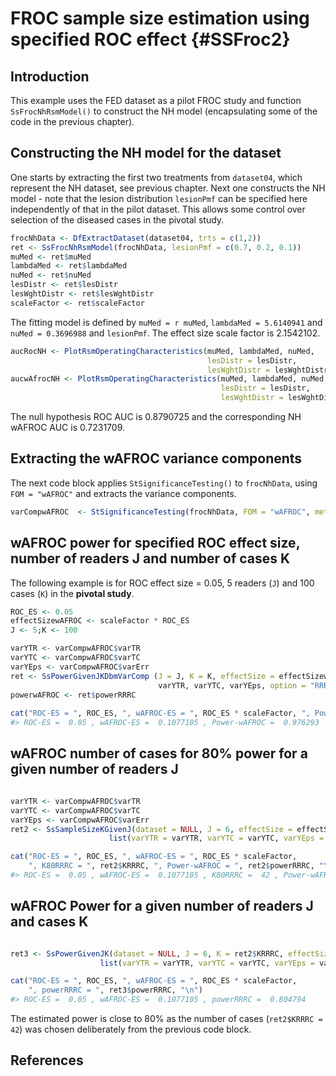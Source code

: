 # FROC sample size estimation using specified ROC effect {#SSFroc2}




## Introduction
This example uses the FED dataset as a pilot FROC study and function `SsFrocNhRsmModel()` to construct the NH model (encapsulating some of the code in the previous chapter).

## Constructing the NH model for the dataset
One starts by extracting the first two treatments from `dataset04`, which represent the NH dataset, see previous chapter. Next one constructs the NH model - note that the lesion distribution `lesionPmf` can be specified here independently of that in the pilot dataset. This allows some control over selection of the diseased cases in the pivotal study.


```r
frocNhData <- DfExtractDataset(dataset04, trts = c(1,2))
ret <- SsFrocNhRsmModel(frocNhData, lesionPmf = c(0.7, 0.2, 0.1))
muMed <- ret$muMed
lambdaMed <- ret$lambdaMed
nuMed <- ret$nuMed
lesDistr <- ret$lesDistr
lesWghtDistr <- ret$lesWghtDistr
scaleFactor <- ret$scaleFactor
```


The fitting model is defined by `muMed = r muMed`,  `lambdaMed = 5.6140941`  and  `nuMed = 0.3696988` and `lesionPmf`. The effect size scale factor is 2.1542102.



```r
aucRocNH <- PlotRsmOperatingCharacteristics(muMed, lambdaMed, nuMed, 
                                            lesDistr = lesDistr, 
                                            lesWghtDistr = lesWghtDistr, OpChType = "ROC")$aucROC
aucwAfrocNH <- PlotRsmOperatingCharacteristics(muMed, lambdaMed, nuMed, 
                                               lesDistr = lesDistr, 
                                               lesWghtDistr = lesWghtDistr, OpChType = "wAFROC")$aucwAFROC
```

The null hypothesis ROC AUC is 0.8790725 and the corresponding NH wAFROC AUC is 0.7231709. 

## Extracting the wAFROC variance components

The next code block applies `StSignificanceTesting()` to `frocNhData`, using `FOM = "wAFROC"` and extracts the variance components.


```r
varCompwAFROC  <- StSignificanceTesting(frocNhData, FOM = "wAFROC", method = "DBMH", option = "RRRC")$varComp
```


## wAFROC power for specified ROC effect size, number of readers J and number of cases K

The following example is for ROC effect size = 0.05, 5 readers (`J`) and 100 cases (`K`) in the **pivotal study**. 



```r
ROC_ES <- 0.05
effectSizewAFROC <- scaleFactor * ROC_ES
J <- 5;K <- 100

varYTR <- varCompwAFROC$varTR 
varYTC <- varCompwAFROC$varTC
varYEps <- varCompwAFROC$varErr
ret <- SsPowerGivenJKDbmVarComp (J = J, K = K, effectSize = effectSizewAFROC, 
                                 varYTR, varYTC, varYEps, option = "RRRC")
powerwAFROC <- ret$powerRRRC
  
cat("ROC-ES = ", ROC_ES, ", wAFROC-ES = ", ROC_ES * scaleFactor, ", Power-wAFROC = ", powerwAFROC, "\n")
#> ROC-ES =  0.05 , wAFROC-ES =  0.1077105 , Power-wAFROC =  0.976293
```

## wAFROC number of cases for 80% power for a given number of readers J



```r

varYTR <- varCompwAFROC$varTR 
varYTC <- varCompwAFROC$varTC
varYEps <- varCompwAFROC$varErr
ret2 <- SsSampleSizeKGivenJ(dataset = NULL, J = 6, effectSize = effectSizewAFROC, method = "DBMH", 
                      list(varYTR = varYTR, varYTC = varYTC, varYEps = varYEps))

cat("ROC-ES = ", ROC_ES, ", wAFROC-ES = ", ROC_ES * scaleFactor, 
    ", K80RRRC = ", ret2$KRRRC, ", Power-wAFROC = ", ret2$powerRRRC, "\n")
#> ROC-ES =  0.05 , wAFROC-ES =  0.1077105 , K80RRRC =  42 , Power-wAFROC =  0.804794
```


## wAFROC Power for a given number of readers J and cases K



```r

ret3 <- SsPowerGivenJK(dataset = NULL, J = 6, K = ret2$KRRRC, effectSize = effectSizewAFROC, method = "DBMH", 
                    list(varYTR = varYTR, varYTC = varYTC, varYEps = varYEps))

cat("ROC-ES = ", ROC_ES, ", wAFROC-ES = ", ROC_ES * scaleFactor, 
    ", powerRRRC = ", ret3$powerRRRC, "\n")
#> ROC-ES =  0.05 , wAFROC-ES =  0.1077105 , powerRRRC =  0.804794
```


The estimated power is close to 80% as the number of cases (`ret2$KRRRC = 42`) was chosen deliberately from the previous code block.


## References


